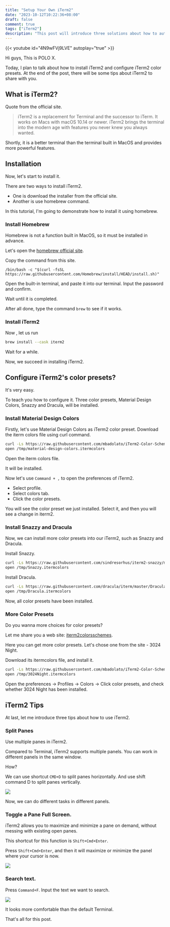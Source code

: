 ```yaml
---
title: "Setup Your Own iTerm2"
date: "2023-10-12T10:22:36+08:00"
draft: false
comment: true
tags: ["iTerm2"]
description: "This post will introduce three solutions about how to autostart Tmux when starting iTerm2."
---
```


{{< youtube id="4N9wFVj9LVE" autoplay="true" >}}

Hi guys, This is POLO X.

Today, I plan to talk about how to install iTerm2 and configure iTerm2 color presets. At the end of the post, there will be some tips about iTerm2 to share with you.

## What is iTerm2?

Quote from the official site.

> iTerm2 is a replacement for Terminal and the successor to iTerm. It works on Macs with macOS 10.14 or newer. iTerm2 brings the terminal into the modern age with features you never knew you always wanted.

Shortly, it is a better terminal than the terminal built in MacOS and provides more powerful features.

## Installation

Now, let's start to install it.

There are two ways to install iTerm2.

- One is download the installer from the official site.
- Another is use homebrew command.

In this tutorial, I'm going to demonstrate how to install it using homebrew.

### Install Homebrew

Homebrew is not a function built in MacOS, so it must be installed in advance.

Let's open the [homebrew official site](https://brew.sh).

Copy the command from this site.

```
/bin/bash -c "$(curl -fsSL https://raw.githubusercontent.com/Homebrew/install/HEAD/install.sh)"
```

Open the built-in terminal, and paste it into our terminal. Input the password and confirm.

Wait until it is completed.

After all done, type the command `brew` to see if it works.

### Install iTerm2

Now , let us run 

```bash
brew install --cask iterm2
```

Wait for a while.

Now, we succeed in  installing iTerm2.

## Configure iTerm2's color presets?

It's very easy.

To teach you how to configure it. Three color presets, Material Design Colors, Snazzy and Dracula, will be installed.

### Install Material Design Colors

Firstly, let's use Material Design Colors as iTerm2 color preset. Download the iterm colors file using curl command.

```bash
curl -Ls https://raw.githubusercontent.com/mbadolato/iTerm2-Color-Schemes/master/schemes/MaterialDesignColors.itermcolors > /tmp/material-design-colors.itermcolors
open /tmp/material-design-colors.itermcolors
```

Open the iterm colors file.  

It will be installed.

Now let's use `Command + ,` to open the preferences of iTerm2.

- Select profile.
- Select colors tab.
- Click the color presets. 

You will see the color preset we just installed. Select it, and then you will see a change in iterm2.

### Install Snazzy and Dracula

Now, we can install more color presets into our iTerm2, such as Snazzy and Dracula.

Install Snazzy.

```bash
curl -Ls https://raw.githubusercontent.com/sindresorhus/iterm2-snazzy/main/Snazzy.itermcolors > /tmp/Snazzy.itermcolors
open /tmp/Snazzy.itermcolors
```

Install Dracula.

```bash
curl -Ls https://raw.githubusercontent.com/dracula/iterm/master/Dracula.itermcolors > /tmp/Dracula.itermcolors
open /tmp/Dracula.itermcolors
```

Now, all color presets have been installed.

### More Color Presets

Do you wanna more choices for color presets?

Let me share you a web site: [iterm2colorsschemes](https://iterm2colorschemes.com).

Here you can get more color presets. Let's chose one from the site - 3024 Night. 

Download its itermcolors file, and install it.

```bash
curl -Ls https://raw.githubusercontent.com/mbadolato/iTerm2-Color-Schemes/master/schemes/3024%20Night.itermcolors > /tmp/3024Night.itermcolors
open /tmp/3024Night.itermcolors
```

Open the preferences -> Profiles -> Colors -> Click color presets, and check whether 3024 Night has been installed.

## iTerm2 Tips

At last, let me introduce three tips about how to use iTerm2.

### Split Panes

Use multiple panes in iTerm2.

Compared to Terminal, iTerm2 supports multiple panels. You can work in different panels in the same window.

How?

We can use shortcut `CMD+D` to split panes horizontally. And use  shift command D to split panes vertically.

![](https://cdn.jsdelivr.net/gh/poloxue/images@main/2023-10-11-setup-your-own-iterm2-01.gif)

Now, we can do different tasks in different panels.

### Toggle a Pane Full Screen.

iTerm2 allows you to maximize and minimize a pane on demand, without messing with existing open panes.

This shortcut for this function is `Shift+Cmd+Enter`.

Press `Shift+Cmd+Enter`, and then it will maximize or minimize the panel where your cursor is now.

![](https://cdn.jsdelivr.net/gh/poloxue/images@main/2023-10-11-setup-your-own-iterm2-02.gif)

### Search text.

Press `Command+F`. Input the text we want to search. 

![](https://cdn.jsdelivr.net/gh/poloxue/images@main/2023-10-11-setup-your-own-iterm2-03.gif)

It looks more comfortable than the default Terminal.

That's all for this post.

